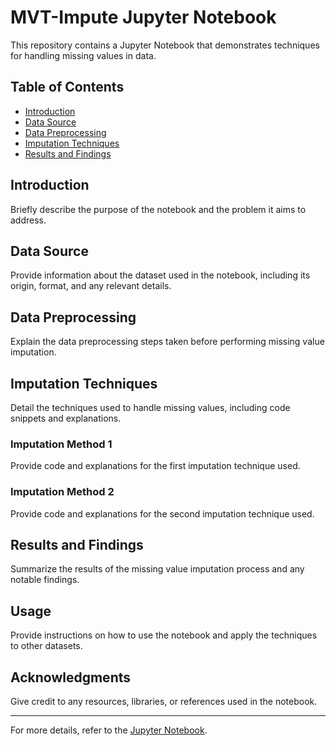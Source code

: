 # MVT-Impute Jupyter Notebook

This repository contains a Jupyter Notebook that demonstrates techniques for handling missing values in data.

## Table of Contents

- [Introduction](#introduction)
- [Data Source](#data-source)
- [Data Preprocessing](#data-preprocessing)
- [Imputation Techniques](#imputation-techniques)
- [Results and Findings](#results-and-findings)

## Introduction

Briefly describe the purpose of the notebook and the problem it aims to address.

## Data Source

Provide information about the dataset used in the notebook, including its origin, format, and any relevant details.

## Data Preprocessing

Explain the data preprocessing steps taken before performing missing value imputation.

## Imputation Techniques

Detail the techniques used to handle missing values, including code snippets and explanations.

### Imputation Method 1

Provide code and explanations for the first imputation technique used.

### Imputation Method 2

Provide code and explanations for the second imputation technique used.

## Results and Findings

Summarize the results of the missing value imputation process and any notable findings.

## Usage

Provide instructions on how to use the notebook and apply the techniques to other datasets.

## Acknowledgments

Give credit to any resources, libraries, or references used in the notebook.

---

For more details, refer to the [Jupyter Notebook](missing%20values%20final%20file.ipynb).

